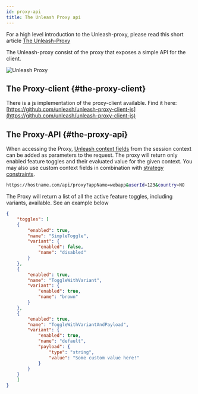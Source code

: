 ```yaml
---
id: proxy-api
title: The Unleash Proxy api
---
```


For a high level introduction to the Unleash-proxy, please read this short article [The Unleash-Proxy](https://www.unleash-hosted.com/articles/the-unleash-proxy)

The Unleash-proxy consist of the proxy that exposes a simple API for the client.

![Unleash Proxy](/img/The-unleash-proxy.png)

## The Proxy-client {#the-proxy-client}

There is a js implementation of the proxy-client available. Find it here: [https://github.com/unleash/unleash-proxy-client-js](https://github.com/unleash/unleash-proxy-client-js)

## The Proxy-API {#the-proxy-api}

When accessing the Proxy, [Unleash context fields](unleash_context) from the session context can be added as parameters to the request. The proxy will return only enabled feature toggles and their evaluated value for the given context. You may also use custom context fields in combination with [strategy constraints](../reference/strategy-constraints.md).

```sh
https://hostname.com/api/proxy?appName=webapp&userId=123&country=NO
```

The Proxy will return a list of all the active feature toggles, including variants, available. See an example below

```json
{
    "toggles": [
    {
        "enabled": true,
        "name": "SimpleToggle",
        "variant": {
            "enabled": false,
            "name": "disabled"
        }
    },
    {
        "enabled": true,
        "name": "ToggleWithVariant",
        "variant": {
            "enabled": true,
            "name": "brown"
        }
    },
    {
        "enabled": true,
        "name": "ToggleWithVariantAndPayload",
        "variant": {
            "enabled": true,
            "name": "default",
            "payload": {
                "type": "string",
                "value": "Some custom value here!"
            }
        }
    }
    ]
}
```
